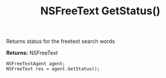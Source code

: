 ﻿---
uid: crmscript_ref_NSFreeTextAgent_GetStatus
title: NSFreeText GetStatus()
intellisense: NSFreeTextAgent.GetStatus
keywords: NSFreeTextAgent, GetStatus
so.topic: reference
---

Returns status for the freetext search words


**Returns:** NSFreeText

```crmscript
NSFreeTextAgent agent;
NSFreeText res = agent.GetStatus();
```


